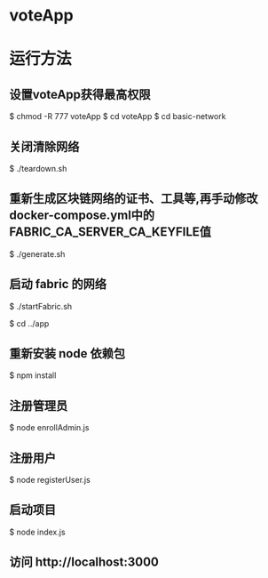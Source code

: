 # voteApp
# 运行方法
## 设置voteApp获得最高权限
$ chmod -R 777 voteApp
$ cd voteApp
$ cd basic-network
## 关闭清除网络
$ ./teardown.sh
## 重新生成区块链网络的证书、工具等,再手动修改docker-compose.yml中的FABRIC_CA_SERVER_CA_KEYFILE值
$ ./generate.sh
## 启动 fabric 的网络
$ ./startFabric.sh

$ cd ../app
## 重新安装 node 依赖包
$ npm install
## 注册管理员
$ node enrollAdmin.js
## 注册用户
$ node registerUser.js
## 启动项目
$ node index.js
## 访问 http://localhost:3000
